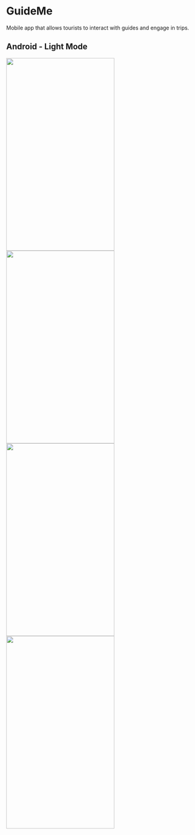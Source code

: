 # GuideMe
Mobile app that allows tourists to interact with guides and engage in trips.

## Android - Light Mode

<a href="url"><img src="https://github.com/AlessioLuciani/GuideMe/blob/dev/assets/preview/1.png" align="left" height="512" width="288" ></a>

<a href="url"><img src="https://github.com/AlessioLuciani/GuideMe/blob/dev/assets/preview/2.png" align="left" height="512" width="288" ></a>

<a href="url"><img src="https://github.com/AlessioLuciani/GuideMe/blob/dev/assets/preview/3.png" align="left" height="512" width="288" ></a>

<a href="url"><img src="https://github.com/AlessioLuciani/GuideMe/blob/dev/assets/preview/4.png" align="left" height="512" width="288" ></a>

